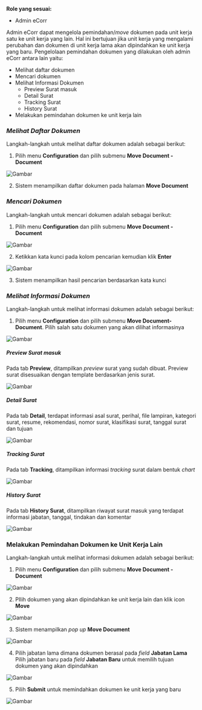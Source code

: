 **Role yang sesuai:**

- Admin eCorr

Admin eCorr dapat mengelola pemindahan/*move* dokumen pada unit kerja satu ke unit kerja yang lain. Hal ini bertujuan jika
unit kerja yang mengalami perubahan dan dokumen di unit kerja lama akan dipindahkan ke unit kerja yang baru. Pengelolaan 
pemindahan  dokumen yang dilakukan oleh admin eCorr antara lain yaitu:

- Melihat daftar dokumen
- Mencari dokumen
- Melihat Informasi Dokumen
    - Preview Surat masuk
    - Detail Surat
    - Tracking Surat
    - History Surat
- Melakukan pemindahan dokumen ke unit kerja lain

### *Melihat Daftar Dokumen*

Langkah-langkah untuk melihat daftar dokumen adalah sebagai berikut:

1. Pilih menu **Configuration** dan pilih submenu **Move Document - Document**

 ![Gambar](_screenshoot_konfigurasi/KF14.png/?sanitize=true)

2. Sistem menampilkan daftar dokumen pada halaman **Move Document**
   
### *Mencari Dokumen*

Langkah-langkah untuk mencari dokumen adalah sebagai berikut:

1. Pilih menu **Configuration** dan pilih submenu **Move Document - Document**

 ![Gambar](_screenshoot_konfigurasi/KF15.png/?sanitize=true)

2. Ketikkan kata kunci pada kolom pencarian kemudian klik **Enter**

 ![Gambar](_screenshoot_konfigurasi/KF16.png/?sanitize=true)

3. Sistem menampilkan hasil pencarian berdasarkan kata kunci

### *Melihat Informasi Dokumen*

Langkah-langkah untuk melihat informasi dokumen adalah sebagai berikut:

1. Pilih menu **Configuration** dan pilih submenu **Move Document-Document**. Pilih salah satu dokumen yang akan dilihat 
informasinya

 ![Gambar](_screenshoot_konfigurasi/KF17.png/?sanitize=true)

##### Preview Surat masuk

Pada tab **Preview**, ditampilkan *preview* surat yang sudah dibuat. Preview surat disesuaikan dengan template berdasarkan 
jenis surat.

 ![Gambar](_screenshoot_konfigurasi/KF18.png/?sanitize=true)

##### Detail Surat

Pada tab **Detail**, terdapat informasi asal surat, perihal, file lampiran, kategori surat, resume, rekomendasi, nomor surat, 
klasifikasi surat, tanggal surat dan tujuan

 ![Gambar](_screenshoot_konfigurasi/KF19.png/?sanitize=true)


##### Tracking Surat

Pada tab **Tracking**, ditampilkan informasi *tracking* surat dalam bentuk *chart*

 ![Gambar](_screenshoot_konfigurasi/KF20.png/?sanitize=true)

##### History Surat

Pada tab **History Surat**, ditampilkan riwayat surat masuk yang terdapat informasi jabatan, tanggal, tindakan dan komentar

 ![Gambar](_screenshoot_konfigurasi/KF21.png/?sanitize=true)

### Melakukan Pemindahan Dokumen ke Unit Kerja Lain

Langkah-langkah untuk melihat informasi dokumen adalah sebagai berikut:

1. Pilih menu **Configuration** dan pilih submenu **Move Document - Document**

 ![Gambar](_screenshoot_konfigurasi/KF22.png/?sanitize=true)

2. PIlih dokumen yang akan dipindahkan ke unit kerja lain dan klik icon **Move**

 ![Gambar](_screenshoot_konfigurasi/KF23.png/?sanitize=true)

3. Sistem menampilkan *pop up* **Move Document**

 ![Gambar](_screenshoot_konfigurasi/KF24.png/?sanitize=true)

4. Pilih jabatan lama dimana dokumen berasal pada *field* **Jabatan Lama** Pilih jabatan baru pada *field* **Jabatan Baru**
untuk memilih tujuan dokumen yang akan dipindahkan

 ![Gambar](_screenshoot_konfigurasi/KF25.png/?sanitize=true)

5. Pilih **Submit** untuk memindahkan dokumen ke unit kerja yang baru

 ![Gambar](_screenshoot_konfigurasi/KF26.png/?sanitize=true)